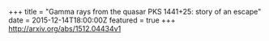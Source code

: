 +++
title = "Gamma rays from the quasar PKS 1441+25: story of an escape"
date = 2015-12-14T18:00:00Z
featured = true
+++
http://arxiv.org/abs/1512.04434v1